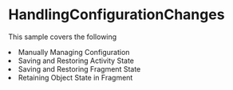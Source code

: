 # HandlingConfigurationChanges
This sample covers the following  
<li>Manually Managing Configuration</li>
<li>Saving and Restoring Activity State</li>
<li>Saving and Restoring Fragment State</li>
<li>Retaining Object State in Fragment</li>
